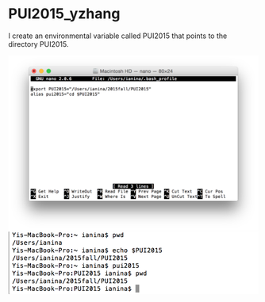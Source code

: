 # PUI2015_yzhang

I create an environmental variable called PUI2015 that points to the directory PUI2015.

![Alt text](YiZhang_bash.png)
![Alt text](YiZhang_terminal.png)
